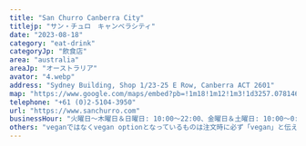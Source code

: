 ```yaml
---
title: "San Churro Canberra City"
titlejp: "サン・チュロ　キャンベラシティ"
date: "2023-08-18"
category: "eat-drink"
categoryJp: "飲食店"
area: "australia"
areaJp: "オーストラリア"
avator: "4.webp"
address: "Sydney Building, Shop 1/23-25 E Row, Canberra ACT 2601"
map: "https://www.google.com/maps/embed?pb=!1m18!1m12!1m3!1d3257.078146190341!2d149.12774344107467!3d-35.279183272833144!2m3!1f0!2f0!3f0!3m2!1i1024!2i768!4f13.1!3m3!1m2!1s0x6b164dbc2a570b63%3A0x932cd845e8f63612!2sSan%20Churro%20Canberra%20City!5e0!3m2!1sja!2sjp!4v1704076955680!5m2!1sja!2sjp"
telephone: "+61 (0)2-5104-3950"
url: "https://www.sanchurro.com"
businessHour: "火曜日〜木曜日＆日曜日: 10:00〜22:00、金曜日＆土曜日: 10:00〜0:00、月曜日: 定休日"
others: "veganではなくvegan optionとなっているものは注文時に必ず「vegan」と伝えてください。"
---
```

